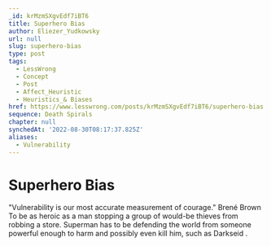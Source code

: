 ```yaml
---
_id: krMzmSXgvEdf7iBT6
title: Superhero Bias
author: Eliezer_Yudkowsky
url: null
slug: superhero-bias
type: post
tags:
  - LessWrong
  - Concept
  - Post
  - Affect_Heuristic
  - Heuristics_& Biases
href: https://www.lesswrong.com/posts/krMzmSXgvEdf7iBT6/superhero-bias
sequence: Death Spirals
chapter: null
synchedAt: '2022-08-30T08:17:37.825Z'
aliases: 
  - Vulnerability
---
```


# Superhero Bias

"Vulnerability is our most accurate measurement of courage." Brené Brown To be as heroic as a man stopping a group of would-be thieves from robbing a store. Superman has to be defending the world from someone powerful enough to harm and possibly even kill him, such as Darkseid .
